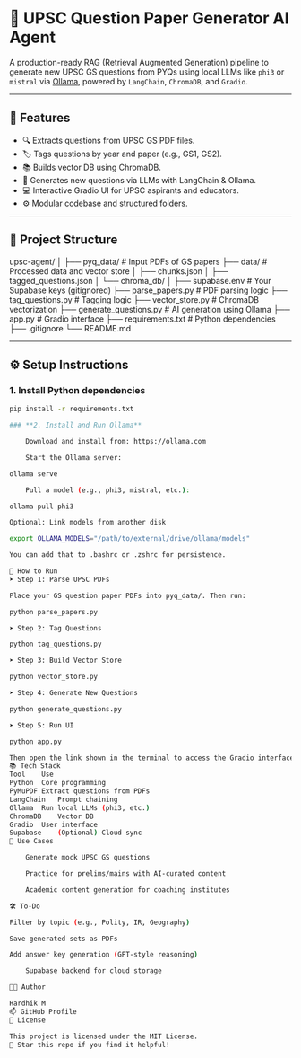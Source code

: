 # 🧠 UPSC Question Paper Generator AI Agent

A production-ready RAG (Retrieval Augmented Generation) pipeline to generate new UPSC GS questions from PYQs using local LLMs like `phi3` or `mistral` via [Ollama](https://ollama.com), powered by `LangChain`, `ChromaDB`, and `Gradio`.

---

## 🚀 Features

- 🔍 Extracts questions from UPSC GS PDF files.
- 🏷️ Tags questions by year and paper (e.g., GS1, GS2).
- 📚 Builds vector DB using ChromaDB.
- 🧠 Generates new questions via LLMs with LangChain & Ollama.
- 💻 Interactive Gradio UI for UPSC aspirants and educators.
- ⚙️ Modular codebase and structured folders.

---

## 📁 Project Structure

upsc-agent/
│
├── pyq_data/ # Input PDFs of GS papers
├── data/ # Processed data and vector store
│ ├── chunks.json
│ ├── tagged_questions.json
│ └── chroma_db/
│
├── supabase.env # Your Supabase keys (gitignored)
├── parse_papers.py # PDF parsing logic
├── tag_questions.py # Tagging logic
├── vector_store.py # ChromaDB vectorization
├── generate_questions.py # AI generation using Ollama
├── app.py # Gradio interface
├── requirements.txt # Python dependencies
├── .gitignore
└── README.md


---

## ⚙️ Setup Instructions

### 1. Install Python dependencies

```bash
pip install -r requirements.txt

### **2. Install and Run Ollama**

    Download and install from: https://ollama.com

    Start the Ollama server:

ollama serve

    Pull a model (e.g., phi3, mistral, etc.):

ollama pull phi3

Optional: Link models from another disk

export OLLAMA_MODELS="/path/to/external/drive/ollama/models"

You can add that to .bashrc or .zshrc for persistence.

🧪 How to Run
➤ Step 1: Parse UPSC PDFs

Place your GS question paper PDFs into pyq_data/. Then run:

python parse_papers.py

➤ Step 2: Tag Questions

python tag_questions.py

➤ Step 3: Build Vector Store

python vector_store.py

➤ Step 4: Generate New Questions

python generate_questions.py

➤ Step 5: Run UI

python app.py

Then open the link shown in the terminal to access the Gradio interface.
📚 Tech Stack
Tool	Use
Python	Core programming
PyMuPDF	Extract questions from PDFs
LangChain	Prompt chaining
Ollama	Run local LLMs (phi3, etc.)
ChromaDB	Vector DB
Gradio	User interface
Supabase	(Optional) Cloud sync
🧠 Use Cases

    Generate mock UPSC GS questions

    Practice for prelims/mains with AI-curated content

    Academic content generation for coaching institutes

🛠️ To-Do

Filter by topic (e.g., Polity, IR, Geography)

Save generated sets as PDFs

Add answer key generation (GPT-style reasoning)

    Supabase backend for cloud storage

🧑‍💻 Author

Hardhik M
📫 GitHub Profile
🪪 License

This project is licensed under the MIT License.
🌟 Star this repo if you find it helpful!

